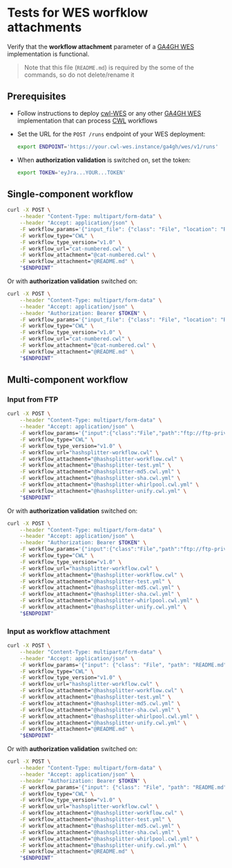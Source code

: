 # Tests for WES worfklow attachments

Verify that the **workflow attachment** parameter of a [GA4GH WES][ga4gh-wes]
implementation is functional.

> Note that this file (`README.md`) is required by the some of the commands, so
> do not delete/rename it

## Prerequisites

- Follow instructions to deploy [cwl-WES][cwl-wes] or any other [GA4GH
  WES][ga4gh-wes] implementation that can process [CWL][cwl] workflows
- Set the URL for the `POST /runs` endpoint of your WES deployment:

  ```bash
  export ENDPOINT='https://your.cwl-wes.instance/ga4gh/wes/v1/runs'
  ```

- When **authorization validation** is switched on, set the token:

  ```bash
  export TOKEN='eyJra...YOUR...TOKEN'
  ```

## Single-component workflow

```bash
curl -X POST \
    --header "Content-Type: multipart/form-data" \
    --header "Accept: application/json" \
    -F workflow_params='{"input_file": {"class": "File", "location": "README.md"}}' \
    -F workflow_type="CWL" \
    -F workflow_type_version="v1.0" \
    -F workflow_url="cat-numbered.cwl" \
    -F workflow_attachment="@cat-numbered.cwl" \
    -F workflow_attachment="@README.md" \
    "$ENDPOINT"
```

Or with **authorization validation** switched on:

```bash
curl -X POST \
    --header "Content-Type: multipart/form-data" \
    --header "Accept: application/json" \
    --header "Authorization: Bearer $TOKEN" \
    -F workflow_params='{"input_file": {"class": "File", "location": "README.md"}}' \
    -F workflow_type="CWL" \
    -F workflow_type_version="v1.0" \
    -F workflow_url="cat-numbered.cwl" \
    -F workflow_attachment="@cat-numbered.cwl" \
    -F workflow_attachment="@README.md" \
    "$ENDPOINT"
```

## Multi-component workflow

### Input from FTP

```bash
curl -X POST \
    --header "Content-Type: multipart/form-data" \
    --header "Accept: application/json" \
    -F workflow_params='{"input":{"class":"File","path":"ftp://ftp-private.ebi.ac.uk/upload/foivos/test.txt"}}' \
    -F workflow_type="CWL" \
    -F workflow_type_version="v1.0" \
    -F workflow_url="hashsplitter-workflow.cwl" \
    -F workflow_attachment="@hashsplitter-workflow.cwl" \
    -F workflow_attachment="@hashsplitter-test.yml" \
    -F workflow_attachment="@hashsplitter-md5.cwl.yml" \
    -F workflow_attachment="@hashsplitter-sha.cwl.yml" \
    -F workflow_attachment="@hashsplitter-whirlpool.cwl.yml" \
    -F workflow_attachment="@hashsplitter-unify.cwl.yml" \
    "$ENDPOINT"
```

Or with **authorization validation** switched on:

```bash
curl -X POST \
    --header "Content-Type: multipart/form-data" \
    --header "Accept: application/json" \
    --header "Authorization: Bearer $TOKEN" \
    -F workflow_params='{"input":{"class":"File","path":"ftp://ftp-private.ebi.ac.uk/upload/foivos/test.txt"}}' \
    -F workflow_type="CWL" \
    -F workflow_type_version="v1.0" \
    -F workflow_url="hashsplitter-workflow.cwl" \
    -F workflow_attachment="@hashsplitter-workflow.cwl" \
    -F workflow_attachment="@hashsplitter-test.yml" \
    -F workflow_attachment="@hashsplitter-md5.cwl.yml" \
    -F workflow_attachment="@hashsplitter-sha.cwl.yml" \
    -F workflow_attachment="@hashsplitter-whirlpool.cwl.yml" \
    -F workflow_attachment="@hashsplitter-unify.cwl.yml" \
    "$ENDPOINT"
```

### Input as workflow attachment

```bash
curl -X POST \
    --header "Content-Type: multipart/form-data" \
    --header "Accept: application/json" \
    -F workflow_params='{"input": {"class": "File", "path": "README.md"}}' \
    -F workflow_type="CWL" \
    -F workflow_type_version="v1.0" \
    -F workflow_url="hashsplitter-workflow.cwl" \
    -F workflow_attachment="@hashsplitter-workflow.cwl" \
    -F workflow_attachment="@hashsplitter-test.yml" \
    -F workflow_attachment="@hashsplitter-md5.cwl.yml" \
    -F workflow_attachment="@hashsplitter-sha.cwl.yml" \
    -F workflow_attachment="@hashsplitter-whirlpool.cwl.yml" \
    -F workflow_attachment="@hashsplitter-unify.cwl.yml" \
    -F workflow_attachment="@README.md" \
    "$ENDPOINT"
```

Or with **authorization validation** switched on:

```bash
curl -X POST \
    --header "Content-Type: multipart/form-data" \
    --header "Accept: application/json" \
    --header "Authorization: Bearer $TOKEN" \
    -F workflow_params='{"input": {"class": "File", "path": "README.md"}}' \
    -F workflow_type="CWL" \
    -F workflow_type_version="v1.0" \
    -F workflow_url="hashsplitter-workflow.cwl" \
    -F workflow_attachment="@hashsplitter-workflow.cwl" \
    -F workflow_attachment="@hashsplitter-test.yml" \
    -F workflow_attachment="@hashsplitter-md5.cwl.yml" \
    -F workflow_attachment="@hashsplitter-sha.cwl.yml" \
    -F workflow_attachment="@hashsplitter-whirlpool.cwl.yml" \
    -F workflow_attachment="@hashsplitter-unify.cwl.yml" \
    -F workflow_attachment="@README.md" \
    "$ENDPOINT"
```

[cwl]: <https://www.commonwl.org/>
[cwl-wes]: <https://github.com/elixir-cloud-aai/cwl-WES>
[ga4gh-wes]: <https://github.com/ga4gh/workflow-execution-service-schemas>
